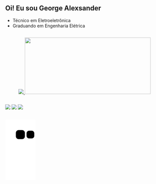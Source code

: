 ## Oi! Eu sou George Alexsander
- Técnico em Eletroeletrônica
- Graduando em Engenharia Elétrica
##

<div align="center">
  <a href="https://github.com/georgealexsander">
  <img height="180em" src="https://github-readme-stats.vercel.app/api?username=GeorgeAlexsander&show_icons=true&theme=midnight-purple&include_all_commits=true&count_private=true"/>
  <img height="180em"  <img width=400em" src="https://github-readme-stats.vercel.app/api/top-langs/?username=GeorgeAlexsander&layout=compact&langs_count=7&theme=midnight-purple"/>
</div>
  
   ##
  
<div> 
  <a href = "https://instagram.com/george.alexsander" target="_blank"><img src="https://img.shields.io/badge/-Instagram-%23E4405F?style=for-the-badge&logo=instagram&logoColor=white" target="_blank"></a>
  <a href = "mailto:georgealexsanderflores@gmail.com"><img src="https://img.shields.io/badge/-Gmail-%23333?style=for-the-badge&logo=gmail&logoColor=white" target="_blank"></a>
  <a href = "https://www.linkedin.com/in/george-alexsander-029233203/" target="_blank"><img src="https://img.shields.io/badge/-LinkedIn-%230077B5?style=for-the-badge&logo=linkedin&logoColor=white" target="_blank"></a> 
 </div>

   ##  

![Snake animation](https://github.com/georgealexsander/georgealexsander/blob/output/github-contribution-grid-snake.svg)
